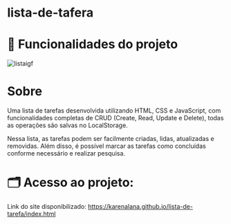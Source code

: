 # lista-de-tafera
# 📃 Funcionalidades do projeto
![listaigf](https://github.com/KarenAlana/lista-de-tafera/assets/131778882/47614b77-0d27-48f2-8bbd-c516c5c79f3a)
# Sobre
Uma lista de tarefas desenvolvida utilizando HTML, CSS e JavaScript, com funcionalidades completas de CRUD (Create, Read, Update e Delete), todas as operações são salvas no LocalStorage.

Nessa lista, as tarefas podem ser facilmente criadas, lidas, atualizadas e removidas. Além disso, é possível marcar as tarefas como concluídas conforme necessário e realizar pesquisa.

# 🗂️ Acesso ao projeto:

Link do site disponibilizado:
https://karenalana.github.io/lista-de-tarefa/index.html
